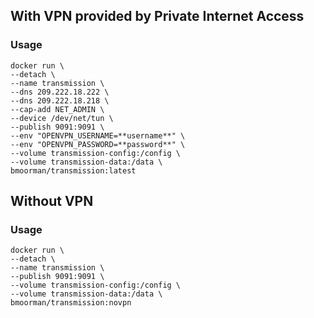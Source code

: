 ## With VPN provided by Private Internet Access

### Usage
```
docker run \
--detach \
--name transmission \
--dns 209.222.18.222 \
--dns 209.222.18.218 \
--cap-add NET_ADMIN \
--device /dev/net/tun \
--publish 9091:9091 \
--env "OPENVPN_USERNAME=**username**" \
--env "OPENVPN_PASSWORD=**password**" \
--volume transmission-config:/config \
--volume transmission-data:/data \
bmoorman/transmission:latest
```

## Without VPN

### Usage
```
docker run \
--detach \
--name transmission \
--publish 9091:9091 \
--volume transmission-config:/config \
--volume transmission-data:/data \
bmoorman/transmission:novpn
```
